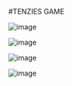#TENZIES GAME     


![image](https://user-images.githubusercontent.com/71688954/162590408-d0c8bd6f-12b5-4423-927d-add0b1671f85.png)


![image](https://user-images.githubusercontent.com/71688954/162590419-50bf4b48-4ff4-4bf5-9bcf-3cf56b4b0892.png)


![image](https://user-images.githubusercontent.com/71688954/162590436-eaa28d4a-899a-4f56-ae40-7c762a9ea64d.png)


![image](https://user-images.githubusercontent.com/71688954/162590464-81b0eb4b-7bbd-4818-a376-56d8ea68ad0c.png)




